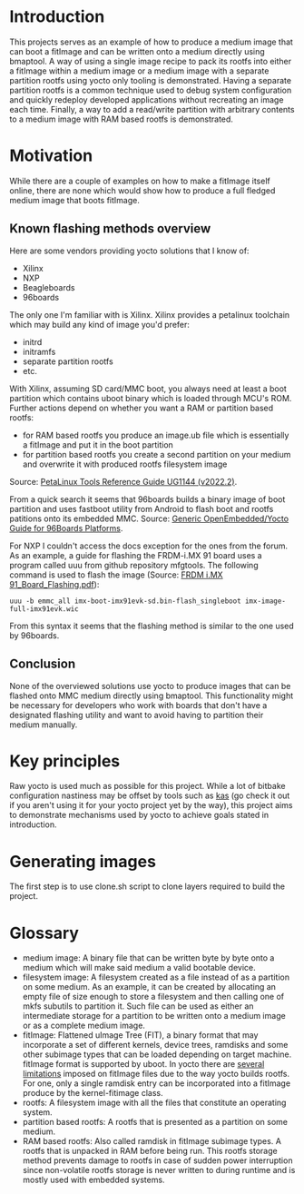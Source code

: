 # Introduction

This projects serves as an example of how to produce a medium image that can boot a fitImage and can be written onto a medium directly using bmaptool. A way of using a single image recipe to pack its rootfs into either a fitImage within a medium image or a medium image with a separate partition rootfs using yocto only tooling is demonstrated. Having a separate partition rootfs is a common technique used to debug system configuration and quickly redeploy developed applications without recreating an image each time. Finally, a way to add a read/write partition with arbitrary contents to a medium image with RAM based rootfs is demonstrated.

# Motivation

While there are a couple of examples on how to make a fitImage itself online, there are none which would show how to produce a full fledged medium image that boots fitImage.

## Known flashing methods overview

Here are some vendors providing yocto solutions that I know of:
 - Xilinx
 - NXP
 - Beagleboards
 - 96boards

The only one I'm familiar with is Xilinx. Xilinx provides a petalinux toolchain which may build any kind of image you'd prefer:
 - initrd
 - initramfs
 - separate partition rootfs
 - etc.

With Xilinx, assuming SD card/MMC boot, you always need at least a boot partition which contains uboot binary which is loaded through MCU's ROM. Further actions depend on whether you want a RAM or partition based rootfs:
 - for RAM based rootfs you produce an image.ub file which is essentially a fitImage and put it in the boot partition
 - for partition based rootfs you create a second partition on your medium and overwrite it with produced rootfs filesystem image

Source: [PetaLinux Tools Reference Guide UG1144 (v2022.2)](https://www.xilinx.com/support/documents/sw_manuals/xilinx2022_2/ug1144-petalinux-tools-reference-guide.pdf).

From a quick search it seems that 96boards builds a binary image of boot partition and uses fastboot utility from Android to flash boot and rootfs patitions onto its embedded MMC. Source: [Generic OpenEmbedded/Yocto Guide for 96Boards Platforms](https://www.96boards.org/documentation/consumer/guides/open_embedded.md.html).

For NXP I couldn't access the docs exception for the ones from the forum. As an example, a guide for flashing the FRDM-i.MX 91 board uses a program called uuu from github repository mfgtools. The following command is used to flash the image (Source: [FRDM i.MX 91_Board_Flashing.pdf](https://community.nxp.com/pwmxy87654/attachments/pwmxy87654/FRDM-Training/29/1/FRDM%20i.MX%2091_Board_Flashing.pdf)):
```
uuu -b emmc_all imx-boot-imx91evk-sd.bin-flash_singleboot imx-image-full-imx91evk.wic
```

From this syntax it seems that the flashing method is similar to the one used by 96boards.

## Conclusion

None of the overviewed solutions use yocto to produce images that can be flashed onto MMC medium directly using bmaptool. This functionality might be necessary for developers who work with boards that don't have a designated flashing utility and want to avoid having to partition their medium manually.

# Key principles

Raw yocto is used much as possible for this project. While a lot of bitbake configuration nastiness may be offset by tools such as [kas](https://github.com/siemens/kas) (go check it out if you aren't using it for your yocto project yet by the way), this project aims to demonstrate mechanisms used by yocto to achieve goals stated in introduction.

# Generating images

The first step is to use clone.sh script to clone layers required to build the project.

# Glossary

 - medium image: A binary file that can be written byte by byte onto a medium which will make said medium a valid bootable device.
 - filesystem image: A filesystem created as a file instead of as a partition on some medium. As an example, it can be created by allocating an empty file of size enough to store a filesystem and then calling one of mkfs subutils to partition it. Such file can be used as either an intermediate storage for a partition to be written onto a medium image or as a complete medium image.
 - fitImage: Flattened uImage Tree (FIT), a binary format that may incorporate a set of different kernels, device trees, ramdisks and some other subimage types that can be loaded depending on target machine. fitImage format is supported by uboot. In yocto there are [several limitations](https://docs.yoctoproject.org/ref-manual/classes.html#kernel-fitimage) imposed on fitImage files due to the way yocto builds rootfs. For one, only a single ramdisk entry can be incorporated into a fitImage produce by the kernel-fitimage class.
 - rootfs: A filesystem image with all the files that constitute an operating system.
 - partition based rootfs: A rootfs that is presented as a partition on some medium.
 - RAM based rootfs: Also called ramdisk in fitImage subimage types. A rootfs that is unpacked in RAM before being run. This rootfs storage method prevents damage to rootfs in case of sudden power interruption since non-volatile rootfs storage is never written to during runtime and is mostly used with embedded systems.
